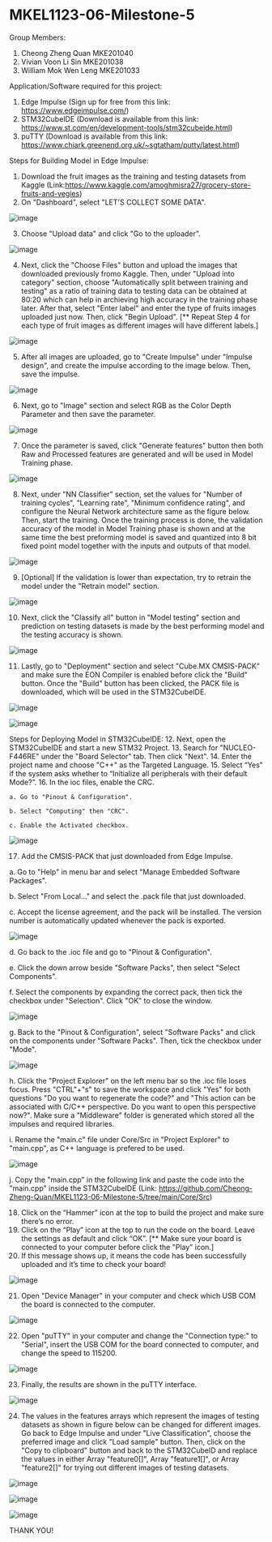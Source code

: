 # MKEL1123-06-Milestone-5
Group Members: 
1. Cheong Zheng Quan MKE201040
2. Vivian Voon Li Sin MKE201038
3. William Mok Wen Leng MKE201033


Application/Software required for this project:
1. Edge Impulse (Sign up for free from this link: https://www.edgeimpulse.com/)
2. STM32CubeIDE (Download is available from this link: https://www.st.com/en/development-tools/stm32cubeide.html)
3. puTTY (Download is available from this link: https://www.chiark.greenend.org.uk/~sgtatham/putty/latest.html)

Steps for Building Model in Edge Impulse:
1. Download the fruit images as the training and testing datasets from Kaggle (Link:https://www.kaggle.com/amoghmisra27/grocery-store-fruits-and-vegies)
2. On "Dashboard", select "LET'S COLLECT SOME DATA".

![image](https://user-images.githubusercontent.com/82043667/121895225-8e19cd00-cd52-11eb-8b22-86bd0e151fcd.png)

3. Choose "Upload data" and click "Go to the uploader".

![image](https://user-images.githubusercontent.com/82043667/121895373-b99cb780-cd52-11eb-80e1-e13335c3e4de.png)

4. Next, click the "Choose Files" button and upload the images that downloaded previously fromo Kaggle. Then, under "Upload into category" section, choose "Automatically split between training and testing" as a ratio of training data to testing data can be obtained at 80:20 which can help in archieving high accuracy in the training phase later. After that, select "Enter label" and enter the type of fruits images uploaded just now. Then, click "Begin Upload". [** Repeat Step 4 for each type of fruit images as different images will have different labels.]

![image](https://user-images.githubusercontent.com/82043667/121896710-30868000-cd54-11eb-8da7-90f275e163e5.png)

5. After all images are uploaded, go to "Create Impulse" under "Impulse design", and create the impulse according to the image below. Then, save the impulse.

![image](https://user-images.githubusercontent.com/82043667/121897400-e8b42880-cd54-11eb-9514-36834432bd79.png)

6. Next, go to "Image" section and select RGB as the Color Depth Parameter and then save the parameter.

![image](https://user-images.githubusercontent.com/82043667/121897592-1e591180-cd55-11eb-8d31-c7e7f36dd989.png)

7. Once the parameter is saved, click "Generate features" button then both Raw and Processed features are generated and will be used in Model Training phase.

![image](https://user-images.githubusercontent.com/82043667/121898040-8dcf0100-cd55-11eb-9a9e-a2b5bf813a97.png)

8. Next, under "NN Classifier" section, set the values for "Number of training cycles", "Learning rate", "Minimum confidence rating", and configure the Neural Network architecture same as the figure below. Then, start the training. Once the training process is done, the validation accuracy of the model in Model Training phase is shown and at the same time the best preforming model is saved and quantized into 8 bit fixed point model together with the inputs and outputs of that model.

![image](https://user-images.githubusercontent.com/82043667/121898804-5dd42d80-cd56-11eb-9b96-38fe4f9cf9ce.png)

9. [Optional] If the validation is lower than expectation, try to retrain the model under the "Retrain model" section.

![image](https://user-images.githubusercontent.com/82043667/121898990-9116bc80-cd56-11eb-8434-45aaf7db83fe.png)

10. Next, click the "Classify all" button in "Model testing" section and prediction on testing datasets is made by the best performing model and the testing accuracy is shown.

![image](https://user-images.githubusercontent.com/82043667/121899328-e357dd80-cd56-11eb-8e95-1466dab0e75e.png)

11. Lastly, go to "Deployment" section and select "Cube.MX CMSIS-PACK" and make sure the EON Compiler is enabled before click the "Build" button. Once the "Build" button has been clicked, the PACK file is downloaded, which will be used in the STM32CubeIDE.

![image](https://user-images.githubusercontent.com/82043667/121899872-65480680-cd57-11eb-9f82-0b3f76701f6c.png)

![image](https://user-images.githubusercontent.com/82043667/121899908-6da04180-cd57-11eb-89b8-04ade1aa4552.png)

Steps for Deploying Model in STM32CubeIDE:
12. Next, open the STM32CubeIDE and start a new STM32 Project.
13. Search for "NUCLEO-F446RE" under the "Board Selector" tab. Then click "Next".
14. Enter the project name and choose "C++" as the Targeted Language.
15. Select “Yes” if the system asks whether to “Initialize all peripherals with their default Mode?”.
16. In the ioc files, enable the CRC.
    
    a. Go to "Pinout & Configuration".
    
    b. Select "Computing" then "CRC".
    
    c. Enable the Activated checkbox.

![image](https://user-images.githubusercontent.com/82043667/121901723-3894ee80-cd59-11eb-96c2-d7d9bcef1d5f.png)

17. Add the CMSIS-PACK that just downloaded from Edge Impulse.
  
  a. Go to "Help" in menu bar and select "Manage Embedded Software Packages".
  
  b. Select "From Local..." and select the .pack file that just downloaded.
  
  c. Accept the license agreement, and the pack will be installed. The version number is automatically updated whenever the pack is exported.
  
  ![image](https://user-images.githubusercontent.com/82043667/121902354-d25c9b80-cd59-11eb-9ad5-43fe86969e27.png)
  
  d. Go back to the .ioc file and go to "Pinout & Configuration".
  
  e. Click the down arrow beside "Software Packs", then select "Select Components".
  
  f. Select the components by expanding the correct pack, then tick the checkbox under "Selection". Click "OK" to close the window.
  
  ![image](https://user-images.githubusercontent.com/82043667/121903302-befe0000-cd5a-11eb-9218-737b59f2aba9.png)

  g. Back to the "Pinout & Configuration", select "Software Packs" and click on the components under "Software Packs". Then, tick the checkbox under "Mode".
  
  ![image](https://user-images.githubusercontent.com/82043667/121903867-4e0b1800-cd5b-11eb-9f16-45989e324b9f.png)
  
  h. Click the "Project Explorer" on the left menu bar so the .ioc file loses focus. Press "CTRL"+"s" to save the workspace and click "Yes" for both questions "Do you want to regenerate the code?" and "This action can be associated with C/C++ perspective. Do you want to open this perspective now?". Make sure a "Middleware" folder is generated which stored all the impulses and required libraries.
 
  i. Rename the "main.c" file under Core/Src in "Project Explorer" to "main.cpp", as C++ language is prefered to be used.
  
  ![image](https://user-images.githubusercontent.com/82043667/121905450-bf979600-cd5c-11eb-8b3c-37a6aaedd575.png)
  
  j. Copy the "main.cpp" in the following link and paste the code into the "main.cpp" inside the STM32CubeIDE (Link: https://github.com/Cheong-Zheng-Quan/MKEL1123-06-Milestone-5/tree/main/Core/Src)

18. Click on the “Hammer” icon at the top to build the project and make sure there’s no error.
19. Click on the “Play” icon at the top to run the code on the board. Leave the settings as default and click “OK”. [** Make sure your board is connected to your computer before click the "Play" icon.]
20. If this message shows up, it means the code has been successfully uploaded and it’s time to check your board!

![image](https://user-images.githubusercontent.com/82043667/121906724-f9b56780-cd5d-11eb-874e-0ade36f42040.png)

21. Open "Device Manager" in your computer and check which USB COM the board is connected to the computer.

![image](https://user-images.githubusercontent.com/82043667/121907355-8f50f700-cd5e-11eb-82e9-31c41dbb91f8.png)

22. Open "puTTY" in your computer and change the "Connection type:" to "Serial", insert the USB COM for the board connected to computer, and change the speed to 115200.

![image](https://user-images.githubusercontent.com/82043667/121907558-bdced200-cd5e-11eb-8008-a892bc017323.png)

23. Finally, the results are shown in the puTTY interface.

![image](https://user-images.githubusercontent.com/82043667/121908154-4baabd00-cd5f-11eb-955c-5282511f95d3.png)

24. The values in the features arrays which represent the images of testing datasets as shown in figure below can be changed for different images. Go back to Edge Impulse and under "Live Classification", choose the preferred image and click "Load sample" button. Then, click on the "Copy to clipboard" button and back to the STM32CubeID and replace the values in either Array "feature0[]", Array "feature1[]", or Array "feature2[]" for trying out different images of testing datasets.

![image](https://user-images.githubusercontent.com/82043667/121908645-c70c6e80-cd5f-11eb-9d2d-43600e610e66.png)

![image](https://user-images.githubusercontent.com/82043667/121908913-020ea200-cd60-11eb-9d98-6727ee602553.png)

![image](https://user-images.githubusercontent.com/82043667/121909052-25d1e800-cd60-11eb-9d08-fa7d785a5444.png)


THANK YOU!
